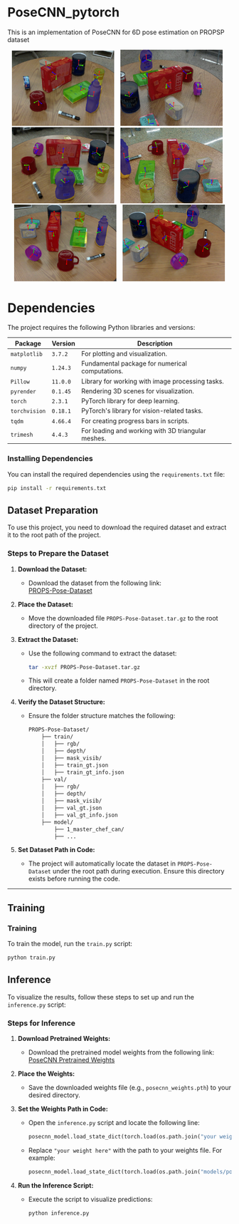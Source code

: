 # PoseCNN_pytorch
This is an implementation of PoseCNN for 6D pose estimation on PROPSP dataset
<div align="center">
    <img src="image/6d1.png" width="230px" style="margin-right: 10px;">
    <img src="image/6d2.png" width="230px" style="margin-right: 10px;">
    <img src="image/6d3.png" width="230px" style="margin-right: 10px;">
    <img src="image/6d4.png" width="230px" style="margin-right: 10px;">
    <img src="image/6d5.png" width="230px" style="margin-right: 10px;">
    <img src="image/6d6.png" width="230px">
</div>

# Dependencies

The project requires the following Python libraries and versions:

| Package       | Version    | Description                                         |
|---------------|------------|-----------------------------------------------------|
| `matplotlib`  | `3.7.2`    | For plotting and visualization.                     |
| `numpy`       | `1.24.3`   | Fundamental package for numerical computations.     |
| `Pillow`      | `11.0.0`   | Library for working with image processing tasks.    |
| `pyrender`    | `0.1.45`   | Rendering 3D scenes for visualization.              |
| `torch`       | `2.3.1`    | PyTorch library for deep learning.                  |
| `torchvision` | `0.18.1`   | PyTorch's library for vision-related tasks.         |
| `tqdm`        | `4.66.4`   | For creating progress bars in scripts.              |
| `trimesh`     | `4.4.3`    | For loading and working with 3D triangular meshes.  |

### Installing Dependencies

You can install the required dependencies using the `requirements.txt` file:

```bash
pip install -r requirements.txt

```
## Dataset Preparation

To use this project, you need to download the required dataset and extract it to the root path of the project.

### Steps to Prepare the Dataset

1. **Download the Dataset:**
   - Download the dataset from the following link:  
     [PROPS-Pose-Dataset](https://drive.google.com/file/d/15rhwXhzHGKtBcxJAYMWJG7gN7BLLhyAq/view)

2. **Place the Dataset:**
   - Move the downloaded file `PROPS-Pose-Dataset.tar.gz` to the root directory of the project.

3. **Extract the Dataset:**
   - Use the following command to extract the dataset:
     ```bash
     tar -xvzf PROPS-Pose-Dataset.tar.gz
     ```
   - This will create a folder named `PROPS-Pose-Dataset` in the root directory.

4. **Verify the Dataset Structure:**
   - Ensure the folder structure matches the following:
     ```
     PROPS-Pose-Dataset/
         ├── train/
         │   ├── rgb/
         │   ├── depth/
         │   ├── mask_visib/
         │   ├── train_gt.json
         │   ├── train_gt_info.json
         ├── val/
         │   ├── rgb/
         │   ├── depth/
         │   ├── mask_visib/
         │   ├── val_gt.json
         │   ├── val_gt_info.json
         ├── model/
             ├── 1_master_chef_can/
             ├── ...
     ```

5. **Set Dataset Path in Code:**
   - The project will automatically locate the dataset in `PROPS-Pose-Dataset` under the root path during execution. Ensure this directory exists before running the code.

---

## Training

### Training
To train the model, run the `train.py` script:

```bash
python train.py
```

## Inference

To visualize the results, follow these steps to set up and run the `inference.py` script:

### Steps for Inference

1. **Download Pretrained Weights:**
   - Download the pretrained model weights from the following link:  
     [PoseCNN Pretrained Weights](https://drive.google.com/file/d/1-9iheQf-TL5MjHTYZITulqbdFn5UK1Sd/view?usp=sharing)

2. **Place the Weights:**
   - Save the downloaded weights file (e.g., `posecnn_weights.pth`) to your desired directory.

3. **Set the Weights Path in Code:**
   - Open the `inference.py` script and locate the following line:
     ```python
     posecnn_model.load_state_dict(torch.load(os.path.join("your weight here")))
     ```
   - Replace `"your weight here"` with the path to your weights file. For example:
     ```python
     posecnn_model.load_state_dict(torch.load(os.path.join("models/posecnn_weights.pth")))
     ```

4. **Run the Inference Script:**
   - Execute the script to visualize predictions:
     ```bash
     python inference.py
     ```



